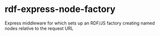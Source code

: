 # rdf-express-node-factory
Express middleware for which sets up an RDF/JS factory creating named nodes relative to the request URL
